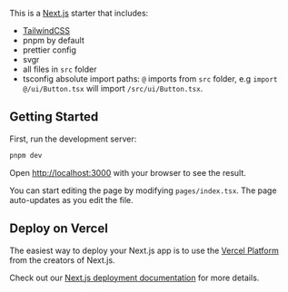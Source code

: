This is a [Next.js](https://nextjs.org/) starter that includes:

- [TailwindCSS](https://tailwindcss.com/)
- pnpm by default
- prettier config
- svgr
- all files in `src` folder
- tsconfig absolute import paths: `@` imports from `src` folder, e.g `import @/ui/Button.tsx` will import `/src/ui/Button.tsx`.

## Getting Started

First, run the development server:

```bash
pnpm dev
```

Open [http://localhost:3000](http://localhost:3000) with your browser to see the result.

You can start editing the page by modifying `pages/index.tsx`. The page auto-updates as you edit the file.

## Deploy on Vercel

The easiest way to deploy your Next.js app is to use the [Vercel Platform](https://vercel.com/new?utm_medium=default-template&filter=next.js&utm_source=create-next-app&utm_campaign=create-next-app-readme) from the creators of Next.js.

Check out our [Next.js deployment documentation](https://nextjs.org/docs/deployment) for more details.
